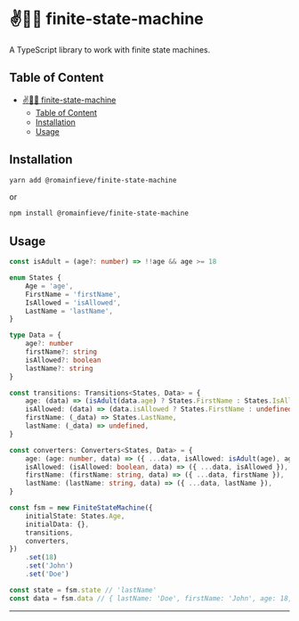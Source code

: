 # ✌️🔗🧭 finite-state-machine

A TypeScript library to work with finite state machines.

## Table of Content

-   [✌️🔗🧭 finite-state-machine](#️-finite-state-machine)
    -   [Table of Content](#table-of-content)
    -   [Installation](#installation)
    -   [Usage](#usage)

## Installation

```sh
yarn add @romainfieve/finite-state-machine
```

or

```sh
npm install @romainfieve/finite-state-machine
```

## Usage

```typescript
const isAdult = (age?: number) => !!age && age >= 18

enum States {
    Age = 'age',
    FirstName = 'firstName',
    IsAllowed = 'isAllowed',
    LastName = 'lastName',
}

type Data = {
    age?: number
    firstName?: string
    isAllowed?: boolean
    lastName?: string
}

const transitions: Transitions<States, Data> = {
    age: (data) => (isAdult(data.age) ? States.FirstName : States.IsAllowed),
    isAllowed: (data) => (data.isAllowed ? States.FirstName : undefined),
    firstName: (_data) => States.LastName,
    lastName: (_data) => undefined,
}

const converters: Converters<States, Data> = {
    age: (age: number, data) => ({ ...data, isAllowed: isAdult(age), age }),
    isAllowed: (isAllowed: boolean, data) => ({ ...data, isAllowed }),
    firstName: (firstName: string, data) => ({ ...data, firstName }),
    lastName: (lastName: string, data) => ({ ...data, lastName }),
}

const fsm = new FiniteStateMachine({
    initialState: States.Age,
    initialData: {},
    transitions,
    converters,
})
    .set(18)
    .set('John')
    .set('Doe')

const state = fsm.state // 'lastName'
const data = fsm.data // { lastName: 'Doe', firstName: 'John', age: 18, isAllowed: true }
```

---
